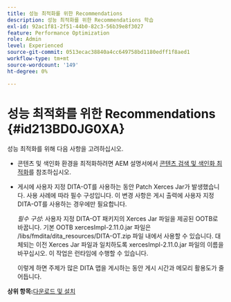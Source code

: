 ```yaml
---
title: 성능 최적화를 위한 Recommendations
description: 성능 최적화를 위한 Recommendations 학습
exl-id: 92ac1f81-2f51-44b0-82c3-56b39e8f3027
feature: Performance Optimization
role: Admin
level: Experienced
source-git-commit: 0513ecac38840a4cc649758bd1180edff1f8aed1
workflow-type: tm+mt
source-wordcount: '149'
ht-degree: 0%

---
```


# 성능 최적화를 위한 Recommendations {#id213BD0JG0XA}

성능 최적화를 위해 다음 사항을 고려하십시오.

- 콘텐츠 및 색인화 환경을 최적화하려면 AEM 설명서에서 [콘텐츠 검색 및 색인화 최적화](https://experienceleague.adobe.com/docs/experience-manager-cloud-service/operations/indexing.html)를 참조하십시오.

- 게시에 사용자 지정 DITA-OT를 사용하는 동안 Patch Xerces Jar가 발생했습니다. 사용 사례에 따라 필수 구성입니다. 이 변경 사항은 게시 출력에 사용자 지정 DITA-OT를 사용하는 경우에만 필요합니다.

  *필수 구성*: 사용자 지정 DITA-OT 패키지의 Xerces Jar 파일을 제공된 OOTB로 바꿉니다. 기본 OOTB xercesImpl-2.11.0.jar 파일은 /libs/fmdita/dita\_resources/DITA-OT.zip 파일 내에서 사용할 수 있습니다. 대체되는 이전 Xerces Jar 파일과 일치하도록 xercesImpl-2.11.0.jar 파일의 이름을 바꾸십시오. 이 작업은 런타임에 수행할 수 있습니다.

  이렇게 하면 주제가 많은 DITA 맵을 게시하는 동안 게시 시간과 메모리 활용도가 줄어듭니다.


**상위 항목:**[&#x200B;다운로드 및 설치](download-install.md)

